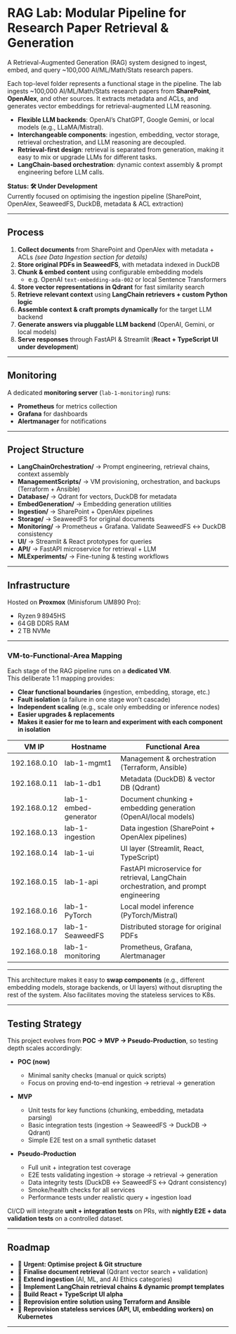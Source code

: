# RAG Lab: Modular Pipeline for Research Paper Retrieval & Generation  

A Retrieval-Augmented Generation (RAG) system designed to ingest, embed, and query ~100,000 AI/ML/Math/Stats research papers.

Each top-level folder represents a functional stage in the pipeline. The lab ingests ~100,000 AI/ML/Math/Stats research papers from **SharePoint**, **OpenAlex**, and other sources. It extracts metadata and ACLs, and generates vector embeddings for retrieval-augmented LLM reasoning.  

- **Flexible LLM backends**: OpenAI’s ChatGPT, Google Gemini, or local models (e.g., LLaMA/Mistral).  
- **Interchangeable components**: ingestion, embedding, vector storage, retrieval orchestration, and LLM reasoning are decoupled.  
- **Retrieval-first design**: retrieval is separated from generation, making it easy to mix or upgrade LLMs for different tasks.  
- **LangChain-based orchestration**: dynamic context assembly & prompt engineering before LLM calls.  

**Status: 🛠️ Under Development**  
Currently focused on optimising the ingestion pipeline (SharePoint, OpenAlex, SeaweedFS, DuckDB, metadata & ACL extraction)

***

## Process  

1. **Collect documents** from SharePoint and OpenAlex with metadata + ACLs *(see Data Ingestion section for details)*  
2. **Store original PDFs in SeaweedFS**, with metadata indexed in DuckDB  
3. **Chunk & embed content** using configurable embedding models  
   - e.g. OpenAI `text-embedding-ada-002` or local Sentence Transformers  
4. **Store vector representations in Qdrant** for fast similarity search  
5. **Retrieve relevant context** using **LangChain retrievers + custom Python logic**  
6. **Assemble context & craft prompts dynamically** for the target LLM backend  
7. **Generate answers via pluggable LLM backend** (OpenAI, Gemini, or local models)  
8. **Serve responses** through FastAPI & Streamlit (**React + TypeScript UI under development**)  

***

## Monitoring  

A dedicated **monitoring server** (`lab-1-monitoring`) runs:  
- **Prometheus** for metrics collection  
- **Grafana** for dashboards  
- **Alertmanager** for notifications  

***

## Project Structure  

- **LangChainOrchestration/** → Prompt engineering, retrieval chains, context assembly  
- **ManagementScripts/** → VM provisioning, orchestration, and backups (Terraform + Ansible)  
- **Database/** → Qdrant for vectors, DuckDB for metadata  
- **EmbedGeneration/** → Embedding generation utilities  
- **Ingestion/** → SharePoint + OpenAlex pipelines  
- **Storage/** → SeaweedFS for original documents  
- **Monitoring/** → Prometheus + Grafana. Validate SeaweedFS ↔ DuckDB consistency  
- **UI/** → Streamlit & React prototypes for queries  
- **API/** → FastAPI microservice for retrieval + LLM  
- **MLExperiments/** → Fine-tuning & testing workflows  

***

## Infrastructure  

Hosted on **Proxmox** (Minisforum UM890 Pro):  
- Ryzen 9 8945HS  
- 64 GB DDR5 RAM  
- 2 TB NVMe  

***

### VM-to-Functional-Area Mapping  

Each stage of the RAG pipeline runs on a **dedicated VM**.  
This deliberate 1:1 mapping provides:  
- **Clear functional boundaries** (ingestion, embedding, storage, etc.)  
- **Fault isolation** (a failure in one stage won’t cascade)  
- **Independent scaling** (e.g., scale only embedding or inference nodes)  
- **Easier upgrades & replacements**
- **Makes it easier for me to learn and experiment with each component in isolation** 

| VM IP         | Hostname            | Functional Area             |
|---------------|--------------------|-----------------------------|
| 192.168.0.10  | lab-1-mgmt1        | Management & orchestration (Terraform, Ansible) |
| 192.168.0.11  | lab-1-db1          | Metadata (DuckDB) & vector DB (Qdrant) |
| 192.168.0.12  | lab-1-embed-generator | Document chunking + embedding generation (OpenAI/local models) |
| 192.168.0.13  | lab-1-ingestion    | Data ingestion (SharePoint + OpenAlex pipelines) |
| 192.168.0.14  | lab-1-ui           | UI layer (Streamlit, React, TypeScript) |
| 192.168.0.15  | lab-1-api          | FastAPI microservice for retrieval, LangChain orchestration, and prompt engineering  |
| 192.168.0.16  | lab-1-PyTorch      | Local model inference (PyTorch/Mistral) |
| 192.168.0.17  | lab-1-SeaweedFS    | Distributed storage for original PDFs |
| 192.168.0.18  | lab-1-monitoring   | Prometheus, Grafana, Alertmanager |

***

This architecture makes it easy to **swap components** (e.g., different embedding models, storage backends, or UI layers) without disrupting the rest of the system. Also facilitates moving the stateless services to K8s.

***

## Testing Strategy  

This project evolves from **POC → MVP → Pseudo-Production**, so testing depth scales accordingly:  

- **POC (now)**  
  - Minimal sanity checks (manual or quick scripts)  
  - Focus on proving end-to-end ingestion → retrieval → generation  

- **MVP**  
  - Unit tests for key functions (chunking, embedding, metadata parsing)  
  - Basic integration tests (ingestion → SeaweedFS → DuckDB → Qdrant)  
  - Simple E2E test on a small synthetic dataset  

- **Pseudo-Production**  
  - Full unit + integration test coverage  
  - E2E tests validating ingestion → storage → retrieval → generation  
  - Data integrity tests (DuckDB ↔ SeaweedFS ↔ Qdrant consistency)  
  - Smoke/health checks for all services  
  - Performance tests under realistic query + ingestion load  

CI/CD will integrate **unit + integration tests** on PRs, with **nightly E2E + data validation tests** on a controlled dataset.  

***

## Roadmap  

- 🔄 **Urgent: Optimise project & Git structure** 
- 🔄 **Finalise document retrieval** (Qdrant vector search + validation)  
- 🔄 **Extend ingestion** (AI, ML, and AI Ethics categories)  
- 📝 **Implement LangChain retrieval chains & dynamic prompt templates**  
- 📝 **Build React + TypeScript UI alpha**
- 📝 **Reprovision entire solution using Terraform and Ansible**
- 📝 **Reprovision stateless services (API, UI, embedding workers) on Kubernetes**

***
